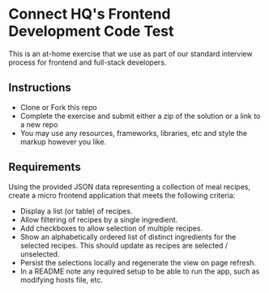 Connect HQ's Frontend Development Code Test
==================

This is an at-home exercise that we use as part of our standard interview process for frontend and full-stack developers.

## Instructions

* Clone or Fork this repo
* Complete the exercise and submit either a zip of the solution or a link to a new repo
* You may use any resources, frameworks, libraries, etc and style the markup however you like.

## Requirements

Using the provided JSON data representing a collection of meal recipes, create a micro frontend application that meets the following criteria:

* Display a list (or table) of recipes.
* Allow filtering of recipes by a single ingredient.
* Add checkboxes to allow selection of multiple recipes.
* Show an alphabetically ordered list of distinct ingredients for the selected recipes. This should update as recipes are selected / unselected.
* Persist the selections locally and regenerate the view on page refresh.
* In a README note any required setup to be able to run the app, such as modifying hosts file, etc.

